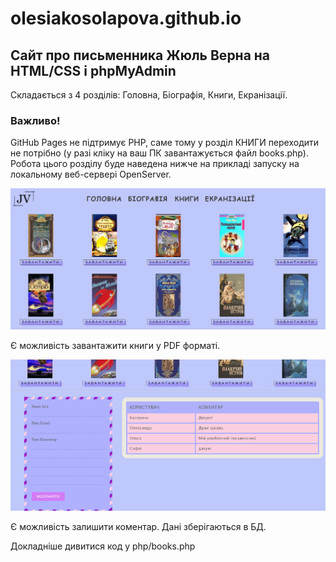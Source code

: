 # olesiakosolapova.github.io

## Сайт про письменника Жюль Верна на HTML/CSS і phpMyAdmin

Складається з 4 розділів: Головна, Біографія, Книги, Екранізації.

### Важливо! 

GitHub Pages не підтримує PHP, саме тому у розділ КНИГИ переходити не потрібно (у разі кліку на ваш ПК завантажується файл books.php). 
Робота цього розділу буде наведена нижче на прикладі запуску на локальному веб-сервері OpenServer.

![Иллюстрация к проекту](https://github.com/olesiakosolapova/olesiakosolapova.github.io/raw/master/images/rd1.png)

Є можливість завантажити книги у PDF форматі.

![Иллюстрация к проекту](https://github.com/olesiakosolapova/olesiakosolapova.github.io/raw/master/images/rd2.png)

Є можливість залишити коментар. Дані зберігаються в БД.

Докладніше дивитися код у php/books.php










